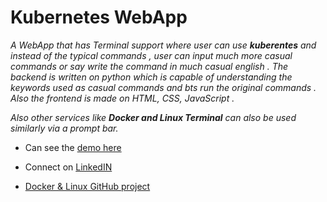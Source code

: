 # Kubernetes WebApp

*A WebApp that has Terminal support where user can use **kuberentes** and instead of the typical commands , user can input much more casual commands or say write the command in much casual english .
The backend is written on python which is capable of understanding the keywords used as casual commands and bts run the original commands . Also the frontend is made on HTML, CSS, JavaScript .*

*Also other services like **Docker and Linux Terminal** can also be used similarly via a prompt bar.*

* Can see the [demo here](https://www.linkedin.com/posts/shashwat-pathak_kubernetes-worldrecordholder-training-activity-6817829806462394368-sD_R)

* Connect on [LinkedIN](https://www.linkedin.com/in/shashwat-pathak/)

* [Docker & Linux GitHub project](https://github.com/shashwat052000/docker-UI-js-html-css-python/tree/master)

